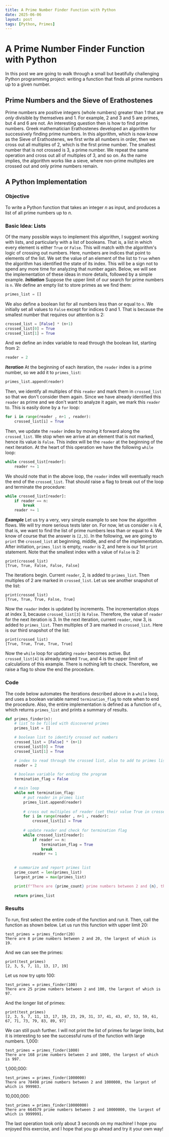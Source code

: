 ```yaml
---
title: A Prime Number Finder Function with Python
date: 2025-06-06
layout: post
tags: [Python, Primes]
---
```

# A Prime Number Finder Function with Python
In this post we are going to walk through a small but beatifully challenging Python programming project: writing a function that finds all prime numbers up to a given number.
## Prime Numbers and the Sieve of Erathostenes
Prime numbers are positive integers (whole numbers) greater than 1 that are *only* divisible by themselves and 1. For example, 2 and 3 and 5 are primes, but 4 and 6 are not. An interesting question then is how to find prime numbers.
Greek mathematician Erathostenes developed an algorithm for successively finding prime numbers. In this algorithm, which is now know as the Sieve of Erathostenes, we first write all numbers in order, then we cross out all multiples of 2, which is the first prime number. The smallest number that is not crossed is 3, a prime number. We repeat the same operation and cross out all of multiples of 3, and so on. As the name implies, the algorithm works like a sieve, where non-prime multiples are crossed out and only prime numbers remain.
## A Python Implementation
### Objective
To write a Python function that takes an integer *n* as input, and produces a list of all prime numbers up to *n*.
### Basic Idea: Lists
Of the many possible ways to implement this algorithm, I suggest working with lists, and particularly with a list of booleans. That is, a list in which every element is either `True` or `False`. This will match with the algorithm's logic of crossing out numbers. Here, numbers are indices that point to elements of the list. We set the value of an element of the list to `True` when the algorithm has identified the state of its index. This will be a sign not to spend any more time for analyzing that number again. Below, we will see the implementation of these ideas in more details, followed by a simple example.
***Initiation***
Suppose the upper limit of our search for prime numbers is `n`.
We define an empty list to store primes as we find them:
```python
primes_list = []
```
We also define a boolean list for all numbers less than or equal to `n`. We initially set all values to `False` except for indices 0 and 1. That is because the smallest number that requires our attention is 2:
```python
crossed_list = [False] * (n+1)
crossed_list[0] = True
crossed_list[1] = True
```
And we define an index variable to read through the boolean list, starting from 2:
```python
reader = 2
```
***Iteration***
At the beginning of each iteration, the `reader` index is a prime number, so we add it to `primes_list`:
```python
primes_list.append(reader)
```
Then, we identify all multiples of this `reader` and mark them in `crossed_list` so that we don't consider them again. Since we have already identified this `reader` as prime and we don't want to analyze it again, we mark this `reader` to. This is easily done by a `for` loop:
```python
for i in range(reader , n+1 , reader):
    crossed_list[i] = True
```
Then, we update the `reader` index by moving it forward along the `crossed_list`. We stop when we arrive at an element that is not marked, hence its value is `False`. This index will be the `reader` at the beginning of the next iteration. 
At the heart of this operation we have the following `while` loop:
```python
while crossed_list[reader]:
    reader += 1
```
We should note that in the above loop, the `reader` index will eventually reach the end of the `crossed_list`. That should raise a flag to break out of the loop and terminate the procedure:
```python
while crossed_list[reader]:
    if reader == n:
        break
    reader += 1
```
***Example***
Let us try a very, very simple example to see how the algorithm flows. We will try more serious tests later on. For now, let us consider `n` is 4, that is, we want to find the list of prime numbers less than or equal to 4. We know of course that the answer is `[2,3]`. In the following, we are going to `print` the `crossed_list` at beginning, middle, and end of the implementation.
After initiation, `primes_list` is empty, `reader` is 2, and here is our 1st `print` statement. Note that the smallest index with a value of `False` is 2:
```
print(crossed_list)
[True, True, False, False, False]
```
The iterations begin. Current `reader`, 2, is added to `primes_list`. Then multiples of 2 are marked in `crossed_list`. Let us see another snapshot of the list:
```
print(crossed_list)
[True, True, True, False, True]
```
Now the `reader` index is updated by increments. The incrementation stops at index 3, because `crossed_list[3]` is `False`. Therefore, the value of `reader` for the next iteration is 3.
In the next iteration, current `reader`, now 3, is added to `primes_list`. Then multiples of 3 are marked in `crossed_list`. Here is our third snapshot of the list:
```
print(crossed_list)
[True, True, True, True, True]
```
Now the `while` loop for updating `reader` becomes active. But `crossed_list[4]` is already marked `True`, and 4 is the upper limit of calculations of this example. There is nothing left to check. Therefore, we raise a flag to show the end the procedure.
### Code
The code below automates the iterations described above in a `while` loop, and uses a boolean variable named `termination_flag` to note when to end the procedure. Also, the entire implementation is defined as a function of `n`, which returns `primes_list` and prints a summary of results.
```python
def primes_finder(n):
    # list to be filled with discovered primes
    primes_list = []

    # boolean list to identify crossed out numbers
    crossed_list = [False] * (n+1)
    crossed_list[0] = True
    crossed_list[1] = True

    # index to read through the crossed list, also to add to primes list
    reader = 2

    # boolean variable for ending the program
    termination_flag = False

    # main loop
    while not termination_flag:
        # put reader in primes list
        primes_list.append(reader)
        
        # cross out multiples of reader (set their value True in crossed list)
        for i in range(reader , n+1 , reader):
            crossed_list[i] = True
        
        # update reader and check for termination flag
        while crossed_list[reader]:
            if reader == n:
                termination_flag = True
                break
            reader += 1

        
    # summarize and report primes list
    prime_count = len(primes_list)
    largest_prime = max(primes_list)

    print(f"There are {prime_count} prime numbers between 2 and {n}, the largest of which is {largest_prime}.")
    
    return primes_list
```
### Results
To run, first select the entire code of the function and run it. Then, call the function as shown below.
Let us run this function with upper limit 20:
```
test_primes = primes_finder(20)
There are 8 prime numbers between 2 and 20, the largest of which is 19.
```
And we can see the primes:
```
print(test_primes)
[2, 3, 5, 7, 11, 13, 17, 19]
```
Let us now try upto 100:
```
test_primes = primes_finder(100)
There are 25 prime numbers between 2 and 100, the largest of which is 97.
```
And the longer list of primes:
```
print(test_primes)
[2, 3, 5, 7, 11, 13, 17, 19, 23, 29, 31, 37, 41, 43, 47, 53, 59, 61, 67, 71, 73, 79, 83, 89, 97]
```
We can still push further. I will not print the list of primes for larger limits, but it is interesting to see the successful runs of the function with large numbers.
1,000:
```
test_primes = primes_finder(1000)
There are 168 prime numbers between 2 and 1000, the largest of which is 997.
```
1,000,000:
```
test_primes = primes_finder(1000000)
There are 78498 prime numbers between 2 and 1000000, the largest of which is 999983.
```
10,000,000:
```
test_primes = primes_finder(10000000)
There are 664579 prime numbers between 2 and 10000000, the largest of which is 9999991.
```
The last operation took only about 3 seconds on my machine!
I hope you enjoyed this exercise, and I hope that you go ahead and try it your own way!